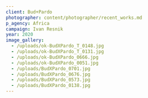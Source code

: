 ```yaml
---
client: Bud+Pardo
photographer: content/photographer/recent_works.md
p_agency: Africa
campaign: Ivan Resnik
year: 2020
image_gallery:
  - /uploads/ok-BudXPardo_T_0148.jpg
  - /uploads/ok-BudXPardo_T_0131.jpg
  - /uploads/ok-BudXPardo_0666.jpg
  - /uploads/ok-BudXPardo_0051.jpg
  - /uploads/BudXPardo_0701.jpg
  - /uploads/BudXPardo_0676.jpg
  - /uploads/BudXPardo_0573.jpg
  - /uploads/BudXPardo_0138.jpg
---
```


